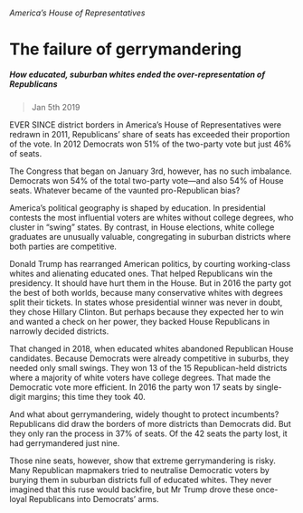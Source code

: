 ###### America’s House of Representatives
# The failure of gerrymandering 
##### How educated, suburban whites ended the over-representation of Republicans 
> Jan 5th 2019 
EVER SINCE district borders in America’s House of Representatives were redrawn in 2011, Republicans’ share of seats has exceeded their proportion of the vote. In 2012 Democrats won 51% of the two-party vote but just 46% of seats. 
The Congress that began on January 3rd, however, has no such imbalance. Democrats won 54% of the total two-party vote—and also 54% of House seats. Whatever became of the vaunted pro-Republican bias? 
America’s political geography is shaped by education. In presidential contests the most influential voters are whites without college degrees, who cluster in “swing” states. By contrast, in House elections, white college graduates are unusually valuable, congregating in suburban districts where both parties are competitive. 
Donald Trump has rearranged American politics, by courting working-class whites and alienating educated ones. That helped Republicans win the presidency. It should have hurt them in the House. But in 2016 the party got the best of both worlds, because many conservative whites with degrees split their tickets. In states whose presidential winner was never in doubt, they chose Hillary Clinton. But perhaps because they expected her to win and wanted a check on her power, they backed House Republicans in narrowly decided districts. 
That changed in 2018, when educated whites abandoned Republican House candidates. Because Democrats were already competitive in suburbs, they needed only small swings. They won 13 of the 15 Republican-held districts where a majority of white voters have college degrees. That made the Democratic vote more efficient. In 2016 the party won 17 seats by single-digit margins; this time they took 40. 
And what about gerrymandering, widely thought to protect incumbents? Republicans did draw the borders of more districts than Democrats did. But they only ran the process in 37% of seats. Of the 42 seats the party lost, it had gerrymandered just nine. 
Those nine seats, however, show that extreme gerrymandering is risky. Many Republican mapmakers tried to neutralise Democratic voters by burying them in suburban districts full of educated whites. They never imagined that this ruse would backfire, but Mr Trump drove these once-loyal Republicans into Democrats’ arms. 
